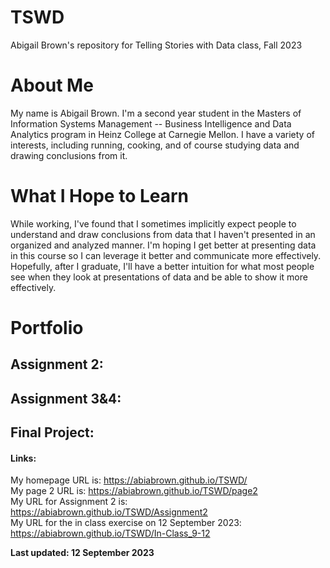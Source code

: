 # TSWD
Abigail Brown's repository for Telling Stories with Data class, Fall 2023

# About Me
My name is Abigail Brown. I'm a second year student in the Masters of Information Systems Management -- Business Intelligence and Data Analytics program in Heinz College at Carnegie Mellon. I have a variety of interests, including running, cooking, and of course studying data and drawing conclusions from it.

# What I Hope to Learn
While working, I've found that I sometimes implicitly expect people to understand and draw conclusions from data that I haven't presented in an organized and analyzed manner. I'm hoping I get better at presenting data in this course so I can leverage it better and communicate more effectively. Hopefully, after I graduate, I'll have a better intuition for what most people see when they look at presentations of data and be able to show it more effectively.

# Portfolio

## Assignment 2:

## Assignment 3&4:

## Final Project:


#### Links:
My homepage URL is: https://abiabrown.github.io/TSWD/  
My page 2 URL is: https://abiabrown.github.io/TSWD/page2   
My URL for Assignment 2 is: https://abiabrown.github.io/TSWD/Assignment2   
My URL for the in class exercise on 12 September 2023: https://abiabrown.github.io/TSWD/In-Class_9-12   

**Last updated: 12 September 2023**
